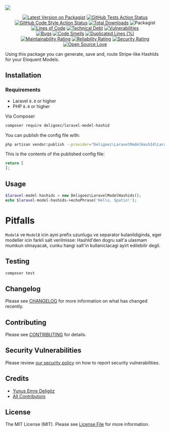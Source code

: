 [![](https://banners.beyondco.de/Laravel%20Model%20HashId.png?theme=light&packageManager=composer+require&packageName=deligoez%2Flaravel-model-hashid&pattern=bubbles&style=style_2&description=Generate%2C+Save%2C+and+Route+Stripe-like+HashIds+for+Laravel+Eloquent+Models&md=1&showWatermark=0&fontSize=150px&images=hashtag&widths=400&heights=400)](https://github.com/deligoez/laravel-model-hashids)

<div align="center">

[![Latest Version on Packagist](https://img.shields.io/packagist/v/deligoez/laravel-model-hashids.svg?style=flat-square)](https://packagist.org/packages/deligoez/laravel-model-hashids)
[![GitHub Tests Action Status](https://img.shields.io/github/workflow/status/deligoez/laravel-model-hashids/run-tests?label=tests)](https://github.com/deligoez/laravel-model-hashids/actions?query=workflow%3Arun-tests+branch%3Amain)
[![GitHub Code Style Action Status](https://img.shields.io/github/workflow/status/deligoez/laravel-model-hashids/Check%20&%20fix%20styling?label=code%20style)](https://github.com/deligoez/laravel-model-hashids/actions?query=workflow%3A"Check+%26+fix+styling"+branch%3Amain)
[![Total Downloads](https://img.shields.io/packagist/dt/deligoez/laravel-model-hashids.svg?style=flat-square)](https://packagist.org/packages/deligoez/laravel-model-hashids)
![Packagist](https://img.shields.io/packagist/l/deligoez/laravel-model-hashids)   
[![Lines of Code](https://sonarcloud.io/api/project_badges/measure?project=deligoez_laravel-model-hashids&metric=ncloc)](https://sonarcloud.io/dashboard?id=deligoez_laravel-model-hashids)
[![Technical Debt](https://sonarcloud.io/api/project_badges/measure?project=deligoez_laravel-model-hashids&metric=sqale_index)](https://sonarcloud.io/dashboard?id=deligoez_laravel-model-hashids)
[![Vulnerabilities](https://sonarcloud.io/api/project_badges/measure?project=deligoez_laravel-model-hashids&metric=vulnerabilities)](https://sonarcloud.io/dashboard?id=deligoez_laravel-model-hashids)   
[![Bugs](https://sonarcloud.io/api/project_badges/measure?project=deligoez_laravel-model-hashids&metric=bugs)](https://sonarcloud.io/dashboard?id=deligoez_laravel-model-hashids)
[![Code Smells](https://sonarcloud.io/api/project_badges/measure?project=deligoez_laravel-model-hashids&metric=code_smells)](https://sonarcloud.io/dashboard?id=deligoez_laravel-model-hashids)
[![Duplicated Lines (%)](https://sonarcloud.io/api/project_badges/measure?project=deligoez_laravel-model-hashids&metric=duplicated_lines_density)](https://sonarcloud.io/dashboard?id=deligoez_laravel-model-hashids)   
[![Maintainability Rating](https://sonarcloud.io/api/project_badges/measure?project=deligoez_laravel-model-hashids&metric=sqale_rating)](https://sonarcloud.io/dashboard?id=deligoez_laravel-model-hashids)
[![Reliability Rating](https://sonarcloud.io/api/project_badges/measure?project=deligoez_laravel-model-hashids&metric=reliability_rating)](https://sonarcloud.io/dashboard?id=deligoez_laravel-model-hashids)
[![Security Rating](https://sonarcloud.io/api/project_badges/measure?project=deligoez_laravel-model-hashids&metric=security_rating)](https://sonarcloud.io/dashboard?id=deligoez_laravel-model-hashids)   
[![Open Source Love](https://badges.frapsoft.com/os/v3/open-source.svg?v=102)](https://github.com/ellerbrock/open-source-badge/)

</div>

Using this package you can generate, save and, route Stripe-like HashIds for your Eloquent Models.

## Installation

### Requirements

- Laravel `8.0` or higher
- PHP `8.0` or higher

Via Composer

```bash
composer require deligoez/laravel-model-hashid
```

You can publish the config file with:
```bash
php artisan vendor:publish --provider="Deligoez\LaravelModelHashId\LaravelModelHashIdServiceProvider" --tag="laravel-model-hashid-config"
```

This is the contents of the published config file:

```php
return [
];
```

## Usage

```php
$laravel-model-hashids = new Deligoez\LaravelModelHashids();
echo $laravel-model-hashids->echoPhrase('Hello, Spatie!');
```

# Pitfalls

`ModelA` ve `ModelB` icin ayni prefix uzunlugu ve separator kulanildiginda, eger modeller icin farkli salt verilmisse: HashId'den dogru salt'a ulasmam mumkun olmayacak, cunku hangi salt'in kullaniclacagi ayirt edilebilir degil.

## Testing

```bash
composer test
```

## Changelog

Please see [CHANGELOG](CHANGELOG.md) for more information on what has changed recently.

## Contributing

Please see [CONTRIBUTING](.github/CONTRIBUTING.md) for details.

## Security Vulnerabilities

Please review [our security policy](../../security/policy) on how to report security vulnerabilities.

## Credits

- [Yunus Emre Deligöz](https://github.com/deligoez)
- [All Contributors](../../contributors)

## License

The MIT License (MIT). Please see [License File](LICENSE.md) for more information.
